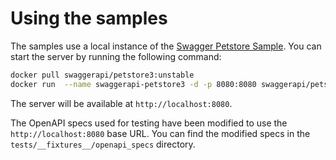 # Using the samples

The samples use a local instance of the [Swagger Petstore Sample](https://github.com/swagger-api/swagger-petstore). You can start the server by running the following command:

```bash
docker pull swaggerapi/petstore3:unstable
docker run  --name swaggerapi-petstore3 -d -p 8080:8080 swaggerapi/petstore3:unstable
```

The server will be available at `http://localhost:8080`.

The OpenAPI specs used for testing have been modified to use the `http://localhost:8080` base URL. You can find the modified specs in the `tests/__fixtures__/openapi_specs` directory.
